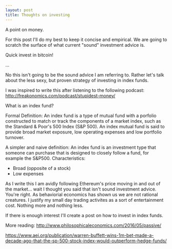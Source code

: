 ```yaml
---
layout: post
title: Thoughts on investing
---
```


A point on money.

For this post I'll do my best to keep it concise and empirical. We are going to scratch the surface of what current "sound" investment advice is.

Quick invest in bitcoin! 

...

No this isn't going to be the sound advice I am referring to. Rather let's talk about the less sexy, but proven strategy of investing in index funds.

I was inspired to write this after listening to the following podcast:
http://freakonomics.com/podcast/stupidest-money/

What is an index fund?

Formal Definition: An index fund is a type of mutual fund with a porfolio constructed to match or track the components of a market index, such as the Standard & Poor's 500 Index (S&P 500). An index mutual fund is said to provide broad market exposure, low operating expenses and low portfolio turnover.

A simpler and naive definition: 
An index fund is an investment type that someone can purchase that is designed to closely follow a fund, for example the S&P500.
Characteristics:
- Broad (opposite of a stock)
- Low expenses 

As I write this I am avidly following Ethereum's price moving in and out of the market... wait I thought you said that isn't sound investment advice. You're right. As behaviorial economics has shown us we are not rational creatures. I justify my small day trading activites as a sort of entertainment cost. Nothing more and nothing less. 

If there is enough interest I'll create a post on how to invest in index funds.


More reading:
http://www.philosophicaleconomics.com/2016/05/passive/

https://www.aei.org/publication/warren-buffett-wins-1m-bet-made-a-decade-ago-that-the-sp-500-stock-index-would-outperform-hedge-funds/
